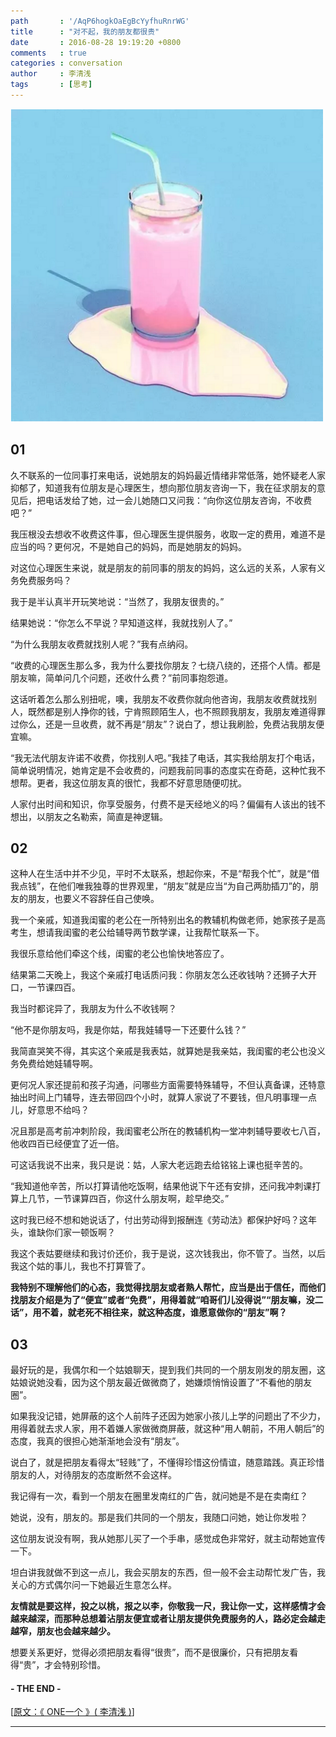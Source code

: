 ```yaml
---
path       : '/AqP6hogkOaEgBcYyfhuRnrWG'
title      : "对不起，我的朋友都很贵"
date       : 2016-08-28 19:19:20 +0800
comments   : true
categories : conversation
author     : 李清浅
tags       : [思考]
---
```


<img src="/images/2016/2016-08-28-191920.png" width="500" />

<!--more-->

## 01

久不联系的一位同事打来电话，说她朋友的妈妈最近情绪非常低落，她怀疑老人家抑郁了，知道我有位朋友是心理医生，想向那位朋友咨询一下，我在征求朋友的意见后，把电话发给了她，过一会儿她随口又问我：“向你这位朋友咨询，不收费吧？”

我压根没去想收不收费这件事，但心理医生提供服务，收取一定的费用，难道不是应当的吗？更何况，不是她自己的妈妈，而是她朋友的妈妈。

对这位心理医生来说，就是朋友的前同事的朋友的妈妈，这么远的关系，人家有义务免费服务吗？

我于是半认真半开玩笑地说：“当然了，我朋友很贵的。”

结果她说：“你怎么不早说？早知道这样，我就找别人了。”

“为什么我朋友收费就找别人呢？”我有点纳闷。

“收费的心理医生那么多，我为什么要找你朋友？七绕八绕的，还搭个人情。都是朋友嘛，简单问几个问题，还收什么费？”前同事抱怨道。

这话听着怎么那么别扭呢，噢，我朋友不收费你就向他咨询，我朋友收费就找别人，既然都是别人挣你的钱，宁肯照顾陌生人，也不照顾我朋友，我朋友难道得罪过你么，还是一旦收费，就不再是“朋友”？说白了，想让我刷脸，免费沾我朋友便宜嘛。

“我无法代朋友许诺不收费，你找别人吧。”我挂了电话，其实我给朋友打个电话，简单说明情况，她肯定是不会收费的，问题我前同事的态度实在奇葩，这种忙我不想帮。更者，我这位朋友真的很忙，我都不好意思随便叨扰。

人家付出时间和知识，你享受服务，付费不是天经地义的吗？偏偏有人该出的钱不想出，以朋友之名勒索，简直是神逻辑。

## 02

这种人在生活中并不少见，平时不太联系，想起你来，不是“帮我个忙”，就是“借我点钱”，在他们唯我独尊的世界观里，“朋友”就是应当“为自己两肋插刀”的，朋友的朋友，也要义不容辞任自己使唤。

我一个亲戚，知道我闺蜜的老公在一所特别出名的教辅机构做老师，她家孩子是高考生，想请我闺蜜的老公给辅导两节数学课，让我帮忙联系一下。

我很乐意给他们牵这个线，闺蜜的老公也愉快地答应了。

结果第二天晚上，我这个亲戚打电话质问我：你朋友怎么还收钱呐？还狮子大开口，一节课四百。

我当时都诧异了，我朋友为什么不收钱啊？

“他不是你朋友吗，我是你姑，帮我娃辅导一下还要什么钱？”

我简直哭笑不得，其实这个亲戚是我表姑，就算她是我亲姑，我闺蜜的老公也没义务免费给她娃辅导啊。

更何况人家还提前和孩子沟通，问哪些方面需要特殊辅导，不但认真备课，还特意抽出时间上门辅导，连去带回四个小时，就算人家说了不要钱，但凡明事理一点儿，好意思不给吗？

况且那是高考前冲刺阶段，我闺蜜老公所在的教辅机构一堂冲刺辅导要收七八百，他收四百已经便宜了近一倍。

可这话我说不出来，我只是说：姑，人家大老远跑去给铭铭上课也挺辛苦的。

“我知道他辛苦，所以打算请他吃饭啊，结果他说下午还有安排，还问我冲刺课打算上几节，一节课算四百，你这什么朋友啊，趁早绝交。”

这时我已经不想和她说话了，付出劳动得到报酬连《劳动法》都保护好吗？这年头，谁缺你们家一顿饭啊？

我这个表姑要继续和我讨价还价，我于是说，这次钱我出，你不管了。当然，以后我这个姑的事儿，我也不打算管了。

**我特别不理解他们的心态，我觉得找朋友或者熟人帮忙，应当是出于信任，而他们找朋友介绍是为了“便宜”或者“免费”，用得着就“咱哥们儿没得说”“朋友嘛，没二话”，用不着，就老死不相往来，就这种态度，谁愿意做你的“朋友”啊？**

## 03

最好玩的是，我偶尔和一个姑娘聊天，提到我们共同的一个朋友刚发的朋友圈，这姑娘说她没看，因为这个朋友最近做微商了，她嫌烦悄悄设置了“不看他的朋友圈”。

如果我没记错，她屏蔽的这个人前阵子还因为她家小孩儿上学的问题出了不少力，用得着就去求人家，用不着嫌人家做微商屏蔽，就这种“用人朝前，不用人朝后”的态度，我真的很担心她渐渐地会没有“朋友”。

说白了，就是把朋友看得太“轻贱”了，不懂得珍惜这份情谊，随意踏践。真正珍惜朋友的人，对待朋友的态度断然不会这样。

我记得有一次，看到一个朋友在圈里发南红的广告，就问她是不是在卖南红？

她说，没有，朋友的。那是我们共同的一个朋友，我随口问她，她让你发啦？

这位朋友说没有啊，我从她那儿买了一个手串，感觉成色非常好，就主动帮她宣传一下。

坦白讲我就做不到这一点儿，我会买朋友的东西，但一般不会主动帮忙发广告，我关心的方式偶尔问一下她最近生意怎么样。

**友情就是要这样，投之以桃，报之以李，你敬我一尺，我让你一丈，这样感情才会越来越深，而那种总想着沾朋友便宜或者让朋友提供免费服务的人，路必定会越走越窄，朋友也会越来越少。**

想要关系更好，觉得必须把朋友看得“很贵”，而不是很廉价，只有把朋友看得“贵”，才会特别珍惜。

#### - THE END -

[<a target="_blank" href="http://mp.weixin.qq.com/s?__biz=MzAxNTA3MDUwNA==&mid=2651594311&idx=2&sn=6f222504ccf7bc268ae96997a550b241&scene=1&srcid=0812bjkL1osnHcHWIghfJi8X#rd">原文：《 ONE一个 》( 李清浅 )</a>]

***
